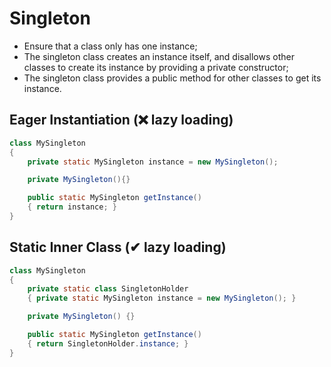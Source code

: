 # Singleton

* Ensure that a class only has one instance;
* The singleton class creates an instance itself, and disallows other classes to create its instance by providing a private constructor;
* The singleton class provides a public method for other classes to get its instance.

## Eager Instantiation (❌ lazy loading)

```java
class MySingleton
{
    private static MySingleton instance = new MySingleton();

    private MySingleton(){}

    public static MySingleton getInstance()
    { return instance; }
}
```

## Static Inner Class (✔ lazy loading)

``````java
class MySingleton
{
    private static class SingletonHolder
    { private static MySingleton instance = new MySingleton(); }

    private MySingleton() {}

    public static MySingleton getInstance()
    { return SingletonHolder.instance; }
}
``````
